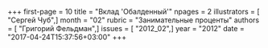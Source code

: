 +++
first-page = 10
title = "Вклад 'Обалденный'"
npages = 2
illustrators = [ "Сергей Чуб",]
month = "02"
rubric = "Занимательные проценты"
authors = [ "Григорий Фельдман",]
issues = [ "2012_02",]
year = "2012"
date = "2017-04-24T15:37:56+03:00"
+++
